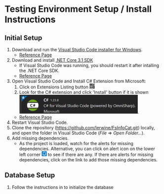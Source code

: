 # Testing Environment Setup / Install Instructions

## Initial Setup

1. Download and run the [Visual Studio Code installer for Windows](https://go.microsoft.com/fwlink/?LinkID=534107).
   - [Reference Page](https://code.visualstudio.com/docs/setup/setup-overview)
2. Download and install [.NET Core 3.1 SDK](https://dotnet.microsoft.com/download)
   - If Visual Studio Code was running, you should restart it after intalling the .NET Core SDK.
   - [Reference Page](https://code.visualstudio.com/docs/languages/dotnet)
3. Open Visual Studio Code and Install C# Extension from Microsoft:
   1. Click on Extensions Listing button ![Extensions Button](./img/ExtensionsButton.png)
   2. Look for the C# extension and click 'Install' button if it is shown ![alt](./img/CsExtension.png).
    - [Reference Page](https://marketplace.visualstudio.com/items?itemName=ms-dotnettools.csharp)
4. Restart Visual Studio Code.
5. Clone the repository (<https://github.com/lerwine/FsInfoCat.git>) locally, and open the folder in Visual Studio Code (*File* &rArr; *Open Folder...*).
6. Add missing dependencies.
   - As the project is loaded, watch for the alerts for missing dependencies. Alternative, you can click on alert icon on the lower left corner ![Alert Icon](img/AlertIcon.png) to see if there are any. If there are alerts for missing dependencies, click on the link to add those missing dependencies.

## Database Setup

1. Follow the instructions in [](DatabaseSetup.md) to initialize the database

